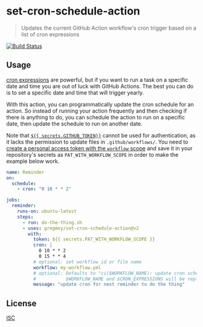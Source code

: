 # set-cron-schedule-action

> Updates the current GitHub Action workflow's cron trigger based on a list of cron expressions

[![Build Status](https://github.com/gregmoy/set-cron-schedule-action/workflows/Test/badge.svg)](https://github.com/gregmoy/set-cron-schedule-action/actions)

## Usage

[cron expressions](https://en.wikipedia.org/wiki/Cron#CRON_expression) are powerful, but if you want to run a task on a specific date and time you are out of luck with GitHub Actions. The best you can do is to set a specific date and time that will trigger yearly.

With this action, you can programmatically update the cron schedule for an action. So instead of running your action frequently and then checking if there is anything to do, you can schedule the action to run on a specific date, then update the schedule to run on another date.

Note that [`${{ secrets.GITHUB_TOKEN}}`](https://docs.github.com/en/actions/reference/authentication-in-a-workflow) cannot be used for authentication, as it lacks the permission to update files in `.github/workflows/`. You need to [create a personal access token with the `workflow` scope](https://github.com/settings/tokens/new?scopes=workflow) and save it in your repository's secrets as `PAT_WITH_WORKFLOW_SCOPE` in order to make the example below work.

```yml
name: Reminder
on:
  schedule:
    - cron: "0 10 * * 2"

jobs:
  reminder:
    runs-on: ubuntu-latest
    steps:
      - run: do-the-thing.sh
      - uses: gregmoy/set-cron-schedule-action@v2
        with:
          token: ${{ secrets.PAT_WITH_WORKFLOW_SCOPE }}
          cron: |
            0 10 * * 2
            0 15 * * 4
          # optional: set workflow id or file name
          workflow: my-workflow.yml
          # optional: Defaults to "ci($WORKFLOW_NAME): update cron schedule: $CRON_EXPRESSIONS".
          #           $WORKFLOW_NAME and $CRON_EXPRESSIONS will be replaced.
          message: "update cron for next reminder to do the thing"
```

## License

[ISC](LICENSE)
